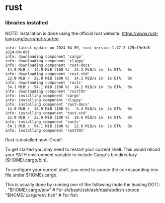 # rust

### libraries installed
NOTE: Installation is done using the official rust website. https://www.rust-lang.org/learn/get-started

```
info: latest update on 2024-04-09, rust version 1.77.2 (25ef9e3d8 2024-04-09)
info: downloading component 'cargo'
info: downloading component 'clippy'
info: downloading component 'rust-docs'
 14.9 MiB /  14.9 MiB (100 %)  14.3 MiB/s in  1s ETA:  0s
info: downloading component 'rust-std'
 22.9 MiB /  22.9 MiB (100 %)  14.2 MiB/s in  1s ETA:  0s
info: downloading component 'rustc'
 54.1 MiB /  54.1 MiB (100 %)  14.2 MiB/s in  3s ETA:  0s
info: downloading component 'rustfmt'
info: installing component 'cargo'
info: installing component 'clippy'
info: installing component 'rust-docs'
 14.9 MiB /  14.9 MiB (100 %)   5.4 MiB/s in  2s ETA:  0s
info: installing component 'rust-std'
 22.9 MiB /  22.9 MiB (100 %)  19.6 MiB/s in  1s ETA:  0s
info: installing component 'rustc'
 54.1 MiB /  54.1 MiB (100 %)  22.6 MiB/s in  2s ETA:  0s
info: installing component 'rustfmt'
```


Rust is installed now. Great!

To get started you may need to restart your current shell.
This would reload your PATH environment variable to include
Cargo's bin directory ($HOME/.cargo/bin).

To configure your current shell, you need to source
the corresponding env file under $HOME/.cargo.

This is usually done by running one of the following (note the leading DOT):
. "$HOME/.cargo/env"            # For sh/bash/zsh/ash/dash/pdksh
source "$HOME/.cargo/env.fish"  # For fish
